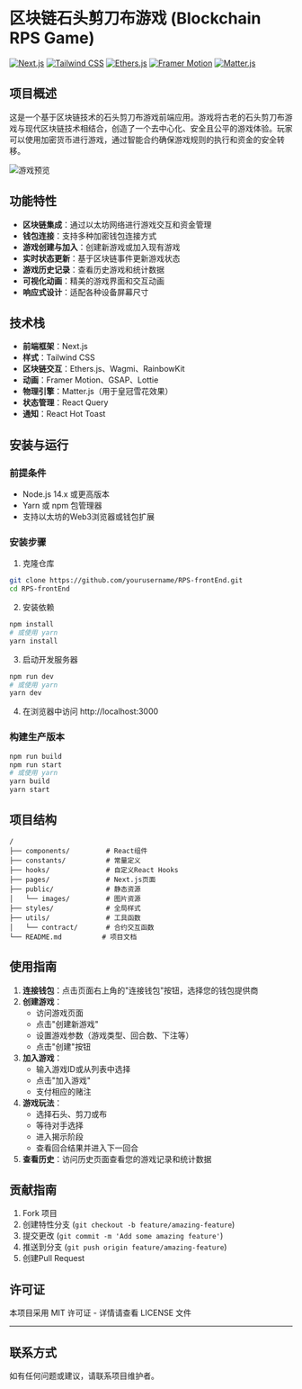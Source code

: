 # 区块链石头剪刀布游戏 (Blockchain RPS Game)

[![Next.js](https://img.shields.io/badge/Next.js-13.4.19-black)](https://nextjs.org/)
[![Tailwind CSS](https://img.shields.io/badge/Tailwind_CSS-3.3.3-38b2ac)](https://tailwindcss.com/)
[![Ethers.js](https://img.shields.io/badge/Ethers.js-5.7.2-blue)](https://docs.ethers.org/v5/)
[![Framer Motion](https://img.shields.io/badge/Framer_Motion-10.16.4-purple)](https://www.framer.com/motion/)
[![Matter.js](https://img.shields.io/badge/Matter.js-0.20.0-orange)](https://brm.io/matter-js/)

## 项目概述

这是一个基于区块链技术的石头剪刀布游戏前端应用。游戏将古老的石头剪刀布游戏与现代区块链技术相结合，创造了一个去中心化、安全且公平的游戏体验。玩家可以使用加密货币进行游戏，通过智能合约确保游戏规则的执行和资金的安全转移。

![游戏预览](./public/images/game-preview.png)

## 功能特性

- **区块链集成**：通过以太坊网络进行游戏交互和资金管理
- **钱包连接**：支持多种加密钱包连接方式
- **游戏创建与加入**：创建新游戏或加入现有游戏
- **实时状态更新**：基于区块链事件更新游戏状态
- **游戏历史记录**：查看历史游戏和统计数据
- **可视化动画**：精美的游戏界面和交互动画
- **响应式设计**：适配各种设备屏幕尺寸

## 技术栈

- **前端框架**：Next.js
- **样式**：Tailwind CSS
- **区块链交互**：Ethers.js、Wagmi、RainbowKit
- **动画**：Framer Motion、GSAP、Lottie
- **物理引擎**：Matter.js（用于皇冠雪花效果）
- **状态管理**：React Query
- **通知**：React Hot Toast

## 安装与运行

### 前提条件

- Node.js 14.x 或更高版本
- Yarn 或 npm 包管理器
- 支持以太坊的Web3浏览器或钱包扩展

### 安装步骤

1. 克隆仓库
```bash
git clone https://github.com/yourusername/RPS-frontEnd.git
cd RPS-frontEnd
```

2. 安装依赖
```bash
npm install
# 或使用 yarn
yarn install
```

3. 启动开发服务器
```bash
npm run dev
# 或使用 yarn
yarn dev
```

4. 在浏览器中访问 http://localhost:3000

### 构建生产版本

```bash
npm run build
npm run start
# 或使用 yarn
yarn build
yarn start
```

## 项目结构

```
/
├── components/         # React组件
├── constants/          # 常量定义
├── hooks/              # 自定义React Hooks
├── pages/              # Next.js页面
├── public/             # 静态资源
│   └── images/         # 图片资源
├── styles/             # 全局样式
├── utils/              # 工具函数
│   └── contract/       # 合约交互函数
└── README.md          # 项目文档
```

## 使用指南

1. **连接钱包**：点击页面右上角的"连接钱包"按钮，选择您的钱包提供商
2. **创建游戏**：
   - 访问游戏页面
   - 点击"创建新游戏"
   - 设置游戏参数（游戏类型、回合数、下注等）
   - 点击"创建"按钮
3. **加入游戏**：
   - 输入游戏ID或从列表中选择
   - 点击"加入游戏"
   - 支付相应的赌注
4. **游戏玩法**：
   - 选择石头、剪刀或布
   - 等待对手选择
   - 进入揭示阶段
   - 查看回合结果并进入下一回合
5. **查看历史**：访问历史页面查看您的游戏记录和统计数据

## 贡献指南

1. Fork 项目
2. 创建特性分支 (`git checkout -b feature/amazing-feature`)
3. 提交更改 (`git commit -m 'Add some amazing feature'`)
4. 推送到分支 (`git push origin feature/amazing-feature`)
5. 创建Pull Request

## 许可证

本项目采用 MIT 许可证 - 详情请查看 LICENSE 文件

---

## 联系方式

如有任何问题或建议，请联系项目维护者。

